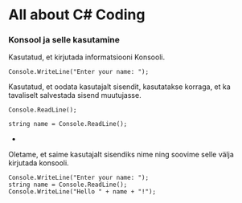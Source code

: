 # All about C# Coding
### Konsool ja selle kasutamine

Kasutatud, et kirjutada informatsiooni Konsooli.
``` 
Console.WriteLine("Enter your name: ");
```

Kasutatud, et oodata kasutajalt sisendit, kasutatakse korraga, et ka tavaliselt salvestada sisend muutujasse.
```
Console.ReadLine();
```

```
string name = Console.ReadLine();
```
-

Oletame, et saime kasutajalt sisendiks nime ning soovime selle välja kirjutada konsooli.
```
Console.WriteLine("Enter your name: ");
string name = Console.ReadLine();
Console.WriteLine("Hello " + name + "!");
```
